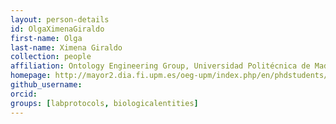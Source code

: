 ```yaml
---
layout: person-details
id: OlgaXimenaGiraldo
first-name: Olga
last-name: Ximena Giraldo
collection: people
affiliation: Ontology Engineering Group, Universidad Politécnica de Madrid, Spain
homepage: http://mayor2.dia.fi.upm.es/oeg-upm/index.php/en/phdstudents/302-ogiraldo/index.html
github_username:
orcid:
groups: [labprotocols, biologicalentities]
---
```

